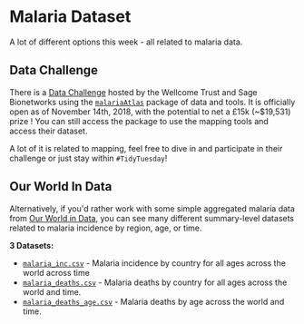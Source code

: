 # Malaria Dataset

A lot of different options this week - all related to malaria data.


## Data Challenge
There is a [Data Challenge](https://www.synapse.org/#!Synapse:syn16788291/wiki/583310) hosted by the Wellcome Trust and Sage Bionetworks using the [`malariaAtlas`](https://github.com/malaria-atlas-project/malariaAtlas) package of data and tools. It is officially open as of November 14th, 2018, with the potential to net a £15k (~$19,531) prize ! You can still access the package to use the mapping tools and access their dataset.

A lot of it is related to mapping, feel free to dive in and participate in their challenge or just stay within `#TidyTuesday`!

## Our World In Data
Alternatively, if you'd rather work with some simple aggregated malaria data from [Our World in Data](https://ourworldindata.org/malaria), you can see many different summary-level datasets related to malaria incidence by region, age, or time.

__3 Datasets:__
* [`malaria_inc.csv`](https://github.com/rfordatascience/tidytuesday/blob/master/data/2018-11-13/malaria_inc.csv) - Malaria incidence by country for all ages across the world across time
* [`malaria_deaths.csv`](https://github.com/rfordatascience/tidytuesday/blob/master/data/2018-11-13/malaria_deaths.csv) - Malaria deaths by country for all ages across the world and time.
* [`malaria_deaths_age.csv`](https://github.com/rfordatascience/tidytuesday/blob/master/data/2018-11-13/malaria_deaths_age.csv) - Malaria deaths by age across the world and time.

